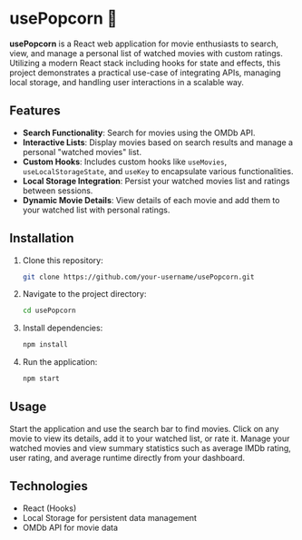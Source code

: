 # usePopcorn 🍿

**usePopcorn** is a React web application for movie enthusiasts to search, view, and manage a personal list of watched movies with custom ratings. Utilizing a modern React stack including hooks for state and effects, this project demonstrates a practical use-case of integrating APIs, managing local storage, and handling user interactions in a scalable way.

## Features

- **Search Functionality**: Search for movies using the OMDb API.
- **Interactive Lists**: Display movies based on search results and manage a personal "watched movies" list.
- **Custom Hooks**: Includes custom hooks like `useMovies`, `useLocalStorageState`, and `useKey` to encapsulate various functionalities.
- **Local Storage Integration**: Persist your watched movies list and ratings between sessions.
- **Dynamic Movie Details**: View details of each movie and add them to your watched list with personal ratings.

## Installation

1. Clone this repository:
   ```bash
   git clone https://github.com/your-username/usePopcorn.git
   ```
2. Navigate to the project directory:
   ```bash
   cd usePopcorn
   ```
3. Install dependencies:
   ```bash
   npm install
   ```
4. Run the application:
   ```bash
   npm start
   ```

## Usage

Start the application and use the search bar to find movies. Click on any movie to view its details, add it to your watched list, or rate it. Manage your watched movies and view summary statistics such as average IMDb rating, user rating, and average runtime directly from your dashboard.

## Technologies

- React (Hooks)
- Local Storage for persistent data management
- OMDb API for movie data


